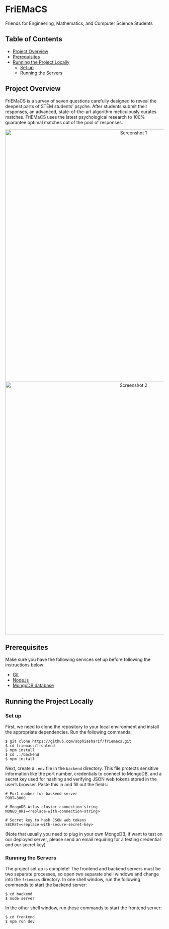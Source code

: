 # FriEMaCS
Friends for Engineering, Mathematics, and Computer Science Students

## Table of Contents
- [Project Overview](#project-overview)
- [Prerequisites](#prerequisites)
- [Running the Project Locally](#running-the-project-locally)
  - [Set up](#set-up)
  - [Running the Servers](#running-the-servers)

## Project Overview
FriEMaCS is a survey of seven questions carefully designed to reveal the deepest parts of STEM students’ psyche. After students submit their responses, an advanced, state-of-the-art algorithm meticulously curates matches. FriEMaCS uses the latest psychological research to 100% guarantee optimal matches out of the pool of responses.

<div align="center">
  <img src="https://github.com/sophiasharif/friemacs/assets/57047003/314a6cb5-f4c8-4f4b-b887-663aba394111" alt="Screenshot 1" width="800">
</div>

<div align="center">
  <img src="https://github.com/sophiasharif/friemacs/assets/57047003/9baf0baa-a0c4-4242-9cab-c8c710b1592d" alt="Screenshot 2" width="800">
</div>

## Prerequisites
Make sure you have the following services set up before following the instructions below:
* [Git](https://git-scm.com/)
* [Node.js](https://nodejs.org/en)
* [MongoDB database](https://www.mongodb.com/atlas/database)

## Running the Project Locally
### Set up
First, we need to clone the repository to your local environment and install the appropriate dependencies. Run the following commands:
```
$ git clone https://github.com/sophiasharif/friemacs.git
$ cd friemacs/frontend
$ npm install
$ cd ../backend
$ npm install
```
Next, create  a `.env` file in the `backend` directory.  This file protects sensitive information like the port number, credentials to connect to MongoDB, and a secret key used for hashing and verifying JSON web tokens stored in the user’s browser. Paste this in and fill out the fields:
```
# Port number for backend server
PORT=3000

# MongoDB Atlas cluster connection string
MONGO_URI=<replace-with-connection-string>

# Secret key to hash JSON web tokens
SECRET=<replace-with-secure-secret-key>
```
(Note that usually you need to plug in your own MongoDB, if want to test on our deployed server, please send an email requiring for a testing credential and our secret key)

### Running the Servers
The project set up is complete! The frontend and backend servers must be two separate processes, so open two separate shell windows and change into the `friemacs` directory. 
In one shell window, run the following commands to start the backend server:
```
$ cd backend
$ node server
```
In the other shell window, run these commands to start the frontend server:
```
$ cd frontend
$ npm run dev
```

